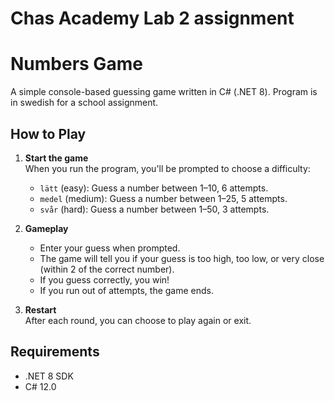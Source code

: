 # Chas Academy Lab 2 assignment

# Numbers Game

A simple console-based guessing game written in C# (.NET 8).
Program is in swedish for a school assignment.

## How to Play

1. **Start the game**  
   When you run the program, you'll be prompted to choose a difficulty:  
   - `lätt` (easy): Guess a number between 1–10, 6 attempts.
   - `medel` (medium): Guess a number between 1–25, 5 attempts.
   - `svår` (hard): Guess a number between 1–50, 3 attempts.

2. **Gameplay**  
   - Enter your guess when prompted.
   - The game will tell you if your guess is too high, too low, or very close (within 2 of the correct number).
   - If you guess correctly, you win!
   - If you run out of attempts, the game ends.

3. **Restart**  
   After each round, you can choose to play again or exit.

## Requirements

- .NET 8 SDK
- C# 12.0
